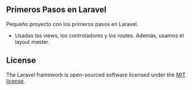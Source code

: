 ## Primeros Pasos en Laravel

Pequeño proyecto con los primeros pasos en Laravel.

- Usadas las views, los controladores y los routes. Además, usamos el layout master.

## License

The Laravel framework is open-sourced software licensed under the [MIT license](https://opensource.org/licenses/MIT).

